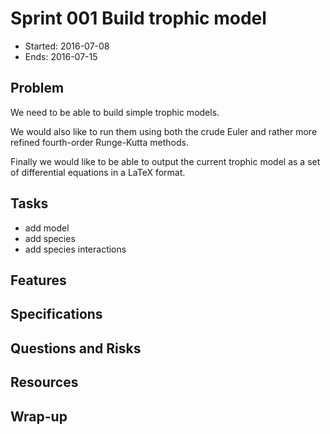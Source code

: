 # Sprint 001 Build trophic model

* Started: 2016-07-08
* Ends: 2016-07-15

## Problem

We need to be able to build simple trophic models.

We would also like to run them using both the crude Euler and rather more 
refined fourth-order Runge-Kutta methods.

Finally we would like to be able to output the current trophic model as a 
set of differential equations in a LaTeX format.

## Tasks

* add model
* add species
* add species interactions

## Features

## Specifications

## Questions and Risks

## Resources

## Wrap-up
